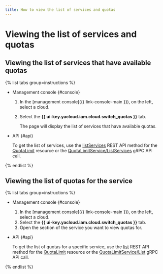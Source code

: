 ```yaml
---
title: How to view the list of services and quotas
---
```


# Viewing the list of services and quotas

## Viewing the list of services that have available quotas

{% list tabs group=instructions %}

- Management console {#console}

  1. In the [management console]({{ link-console-main }}), on the left, select a cloud.
  1. Select the **{{ ui-key.yacloud.iam.cloud.switch_quotas }}** tab.
     
     The page will display the list of services that have available quotas.


- API {#api}

  To get the list of services, use the [listServices](../api-ref/QuotaLimit/listServices.md) REST API method for the [QuotaLimit](../api-ref/QuotaLimit/) resource or the [QuotaLimitService/ListServices](../api-ref/grpc/QuotaLimit/listServices.md) gRPC API call.

{% endlist %}

## Viewing the list of quotas for the service

{% list tabs group=instructions %}

- Management console {#console}

  1. In the [management console]({{ link-console-main }}), on the left, select a cloud.
  1. Select the **{{ ui-key.yacloud.iam.cloud.switch_quotas }}** tab.
  1. Open the section of the service you want to view quotas for.


- API {#api}

  To get the list of quotas for a specific service, use the [list](../api-ref/QuotaLimit/list.md) REST API method for the [QuotaLimit](../api-ref/QuotaLimit/) resource or the [QuotaLimitService/List](../api-ref/grpc/QuotaLimit/list.md) gRPC API call.

{% endlist %}